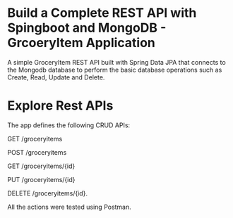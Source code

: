 # Build a Complete REST API with Spingboot and MongoDB - GrcoeryItem Application

A simple GroceryItem REST API built with Spring Data JPA that connects to the Mongodb database to perform the basic database operations such as Create, Read, Update and Delete.

# Explore Rest APIs
The app defines the following CRUD APIs:

GET /groceryitems

POST /groceryitems

GET /groceryitems/{id}

PUT /groceryitems/{id}

DELETE /groceryitems/{id}.

All the actions were tested using Postman.
